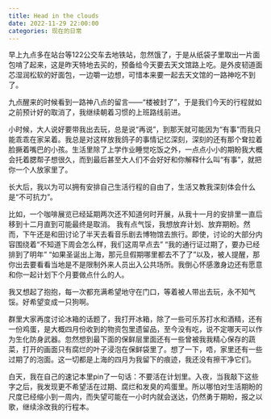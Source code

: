 ```yaml
---
title: Head in the clouds
date: 2022-11-29 22:00:00
categories: 现在的日常
---
```

早上九点多在站台等122公交车去地铁站，忽然饿了，于是从纸袋子里取出一片面包啃了起来，这是昨天特地去买的，预备给今天要去天文馆路上吃。是外皮韧道面芯湿润松软的好面包，一边嚼一边想，可惜本来要一起去天文馆的一路神吃不到了。

九点醒来的时候看到一路神八点的留言——“楼被封了”，于是我们今天的行程就如之前预计好的取消了，我继续朝着习惯的上班路线前进。

小时候，大人说好要带我出去玩，总是说“再说”，到那天就可能因为“有事”而我只能乖乖在家呆着。我总是对这样放我鸽子的事情记忆深刻，深刻的还有那个耷拉着脸撅着嘴巴的小孩。生活里除了上学作业睡觉吃饭之外，一点点小小的期盼我大概会托着腮帮子想很久，而到最后甚至大人们不会好好和你解释什么叫“有事”，就把你一个人放家里了。

长大后，我以为可以拥有安排自己生活行程的自由了，生活又教我深刻体会什么是“不可抗力”。

比如，一个咖啡展览已经延期两次还不知道何时开展，从我十一月的安排里一直后移到十二月直到可能最终是取消。
我有点气馁，我想放弃计划、放弃期盼。然而，下午还是和田讨论了半天去看音乐剧去博物馆去旅行。即使，讨论的大部分内容围绕着“不知道下周会怎么样，我们这周早点去” “我的通行证过期了，要办已经排到了明年” “如果圣诞出上海，那元旦假期哪里都去不了了”以及，被人提醒，那你出去要看看当地是不是限制外来人员出入公共场所。我倒心怀感激身边还有愿意和你一起计划下个月要做点什么的人。

我又想起了抱抱，每一次都充满希望地守在门口，等着被人带出去玩，永不知气馁。好希望变成一只狗啊。

群里大家再度讨论冰箱的话题了，我打开冰箱，除了一些可乐苏打水和酒精，还有一份鸡蛋，是大概四月份收到的物资包里遗留品，至今没有吃，说不定哪天可以作为生化防身武器。忽然想到最下面的保鲜层里面还有一些曾被我我精心保存的蔬菜，打开的画面只有腐烂的叶子浸泡在保鲜袋里了。想了一下，唔，家里还有一些过期了的泡面。这一切都是上海的四月为我留下的痕迹，我还没有擦干净它们。

白天，我在自己的速记本里pin了一句话：不要活在计划里。入夜，当我敲下这些字之后，我发现更不希望活在过期、腐烂和发臭的鸡蛋里。所以哪怕对生活期盼的尺度已经缩小到一周内，而失望可能在一小时内就会送达，仍然勇于期盼，报之以歌，继续涂改我的行程本。
